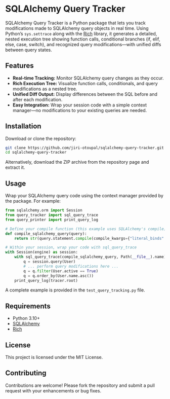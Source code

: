 # SQLAlchemy Query Tracker

SQLAlchemy Query Tracker is a Python package that lets you track modifications made to SQLAlchemy query objects in real time. Using Python’s `sys.settrace` along with the [Rich](https://github.com/Textualize/rich) library, it generates a detailed, nested execution tree showing function calls, conditional branches (if, elif, else, case, switch), and recognized query modifications—with unified diffs between query states.

## Features

- **Real-time Tracking:** Monitor SQLAlchemy query changes as they occur.
- **Rich Execution Tree:** Visualize function calls, conditionals, and query modifications as a nested tree.
- **Unified Diff Output:** Display differences between the SQL before and after each modification.
- **Easy Integration:** Wrap your session code with a simple context manager—no modifications to your existing queries are needed.

## Installation

Download or clone the repository:

```bash
git clone https://github.com/jiri-otoupal/sqlalchemy-query-tracker.git
cd sqlalchemy-query-tracker
```

Alternatively, download the ZIP archive from the repository page and extract it.

## Usage

Wrap your SQLAlchemy query code using the context manager provided by the package. For example:

```python
from sqlalchemy.orm import Session
from query_tracker import sql_query_trace
from query_printer import print_query_log

# Define your compile function (this example uses SQLAlchemy's compile)
def compile_sqlalchemy_query(query):
    return str(query.statement.compile(compile_kwargs={"literal_binds": True}))

# Within your session, wrap your code with sql_query_trace
with Session(engine) as session:
    with sql_query_trace(compile_sqlalchemy_query, Path(__file__).name) as tracer:
        q = session.query(User)
        # ... perform query modifications here ...
        q = q.filter(User.active == True)
        q = q.order_by(User.name.asc())
    print_query_log(tracer.root)
```

A complete example is provided in the `test_query_tracking.py` file.

## Requirements

- Python 3.10+
- [SQLAlchemy](https://www.sqlalchemy.org/)
- [Rich](https://github.com/Textualize/rich)

## License

This project is licensed under the MIT License.

## Contributing

Contributions are welcome! Please fork the repository and submit a pull request with your enhancements or bug fixes.
